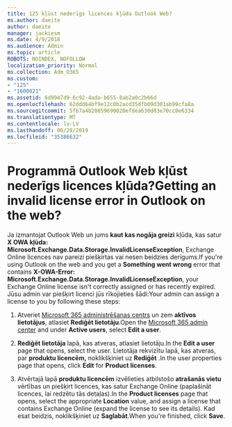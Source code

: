 ```yaml
---
title: 125 kļūst nederīgs licences kļūda Outlook Web?
ms.author: daeite
author: daeite
manager: jackiesm
ms.date: 4/9/2018
ms.audience: Admin
ms.topic: article
ROBOTS: NOINDEX, NOFOLLOW
localization_priority: Normal
ms.collection: Adm_O365
ms.custom:
- "125"
- "1600021"
ms.assetid: 6d9947d9-6c92-4ada-b655-8ab2a0c2b66d
ms.openlocfilehash: 62ddd64bf9e12c0b2acd35dfb09d301ab99cfa8a
ms.sourcegitcommit: 5fb7a4b28859690020efdea630d03e70cc0e6334
ms.translationtype: MT
ms.contentlocale: lv-LV
ms.lasthandoff: 06/28/2019
ms.locfileid: "35386632"
---
```

# <a name="getting-an-invalid-license-error-in-outlook-on-the-web"></a><span data-ttu-id="1df9a-102">Programmā Outlook Web kļūst nederīgs licences kļūda?</span><span class="sxs-lookup"><span data-stu-id="1df9a-102">Getting an invalid license error in Outlook on the web?</span></span>

<span data-ttu-id="1df9a-103">Ja izmantojat Outlook Web un jums **kaut kas nogāja greizi** kļūda, kas satur **X OWA kļūda: Microsoft.Exchange.Data.Storage.InvalidLicenseException**, Exchange Online licences nav pareizi piešķirtas vai nesen beidzies derīgums.</span><span class="sxs-lookup"><span data-stu-id="1df9a-103">If you're using Outlook on the web and you get a **Something went wrong** error that contains **X-OWA-Error: Microsoft.Exchange.Data.Storage.InvalidLicenseException**, your Exchange Online license isn't correctly assigned or has recently expired.</span></span> <span data-ttu-id="1df9a-104">Jūsu admin var piešķirt licenci jūs rīkojieties šādi:</span><span class="sxs-lookup"><span data-stu-id="1df9a-104">Your admin can assign a license to you by following these steps:</span></span>
  
1. <span data-ttu-id="1df9a-105">Atveriet [Microsoft 365 administrēšanas centrs](https://portal.office.com/adminportal/home#/homepage) un zem **aktīvos lietotājus**, atlasiet **Rediģēt lietotāju**.</span><span class="sxs-lookup"><span data-stu-id="1df9a-105">Open the [Microsoft 365 admin center](https://portal.office.com/adminportal/home#/homepage) and under **Active users**, select **Edit a user**.</span></span>

2. <span data-ttu-id="1df9a-106">**Rediģēt lietotāja** lapā, kas atveras, atlasiet lietotāju.</span><span class="sxs-lookup"><span data-stu-id="1df9a-106">In the **Edit a user** page that opens, select the user.</span></span> <span data-ttu-id="1df9a-107">Lietotāja rekvizītu lapā, kas atveras, par **produktu licencēm,** noklikšķiniet uz **Rediģēt** .</span><span class="sxs-lookup"><span data-stu-id="1df9a-107">In the user properties page that opens, click **Edit** for **Product licenses**.</span></span>

3. <span data-ttu-id="1df9a-108">Atvērtajā lapā **produktu licencēm** izvēlieties atbilstošo **atrašanās vietu** vērtības un piešķirt licences, kas satur Exchange Online (paplašināt licences, lai redzētu tās detaļas).</span><span class="sxs-lookup"><span data-stu-id="1df9a-108">In the **Product licenses** page that opens, select the appropriate **Location** value, and assign a license that contains Exchange Online (expand the license to see its details).</span></span> <span data-ttu-id="1df9a-109">Kad esat beidzis, noklikšķiniet uz **Saglabāt**.</span><span class="sxs-lookup"><span data-stu-id="1df9a-109">When you're finished, click **Save**.</span></span>

